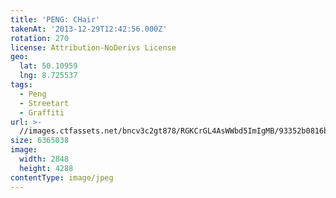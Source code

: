 ```yaml
---
title: 'PENG: CHair'
takenAt: '2013-12-29T12:42:56.000Z'
rotation: 270
license: Attribution-NoDerivs License
geo:
  lat: 50.10959
  lng: 8.725537
tags:
  - Peng
  - Streetart
  - Graffiti
url: >-
  //images.ctfassets.net/bncv3c2gt878/RGKCrGL4AsWWbd5ImIgMB/93352b0816bbd4abd4cea5b0c86bf808/peng-chair_11625478514_o
size: 6365038
image:
  width: 2848
  height: 4288
contentType: image/jpeg
---
```


